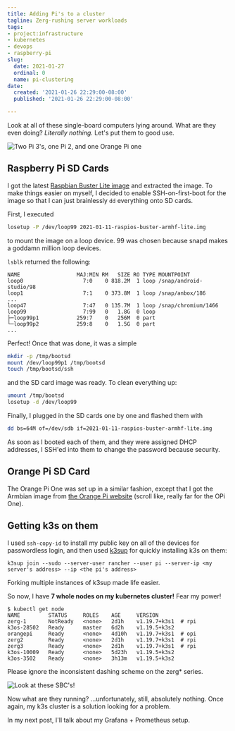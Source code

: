 ```yaml
---
title: Adding Pi's to a cluster
tagline: Zerg-rushing server workloads
tags:
- project:infrastructure
- kubernetes
- devops
- raspberry-pi
slug:
  date: 2021-01-27
  ordinal: 0
  name: pi-clustering
date:
  created: '2021-01-26 22:29:00-08:00'
  published: '2021-01-26 22:29:00-08:00'

---
```


Look at all of these single-board computers lying around. What are they even
doing? _Literally nothing._ Let's put them to good use.

![Two Pi 3's, one Pi 2, and one Orange Pi one](https://s3.us-west-000.backblazeb2.com/nyaabucket/3f721847d68f2bcd04e7e8c99cf73a05bcef9507939ca47b5b85a4f174fcbf22/raw-pis.jpeg)

## Raspberry Pi SD Cards

I got the latest
[Raspbian Buster Lite image](https://www.raspberrypi.org/software/operating-systems/)
and extracted the image. To make things easier on myself, I decided to enable
SSH-on-first-boot for the image so that I can just brainlessly `dd` everything
onto SD cards.

First, I executed

```zsh
losetup -P /dev/loop99 2021-01-11-raspios-buster-armhf-lite.img
```

to mount the image on a loop device. 99 was chosen because snapd makes a goddamn
million loop devices.

`lsblk` returned the following:

```
NAME                  MAJ:MIN RM   SIZE RO TYPE MOUNTPOINT
loop0                   7:0    0 818.2M  1 loop /snap/android-studio/98
loop1                   7:1    0 373.8M  1 loop /snap/anbox/186
...
loop47                  7:47   0 135.7M  1 loop /snap/chromium/1466
loop99                  7:99   0   1.8G  0 loop
├─loop99p1            259:7    0   256M  0 part
└─loop99p2            259:8    0   1.5G  0 part
...
```

Perfect! Once that was done, it was a simple

```zsh
mkdir -p /tmp/bootsd
mount /dev/loop99p1 /tmp/bootsd
touch /tmp/bootsd/ssh
```

and the SD card image was ready. To clean everything up:

```zsh
umount /tmp/bootsd
losetup -d /dev/loop99
```

Finally, I plugged in the SD cards one by one and flashed them with

```zsh
dd bs=64M of=/dev/sdb if=2021-01-11-raspios-buster-armhf-lite.img
```

As soon as I booted each of them, and they were assigned DHCP addresses, I
SSH'ed into them to change the password because security.

## Orange Pi SD Card

The Orange Pi One was set up in a similar fashion, except that I got the Armbian
image from [the Orange Pi website](http://www.orangepi.org/downloadresources/)
(scroll like, really far for the OPi One).

## Getting k3s on them

I used `ssh-copy-id` to install my public key on all of the devices for
passwordless login, and then used [k3sup](https://github.com/alexellis/k3sup)
for quickly installing k3s on them:

```
k3sup join --sudo --server-user rancher --user pi --server-ip <my server's address> --ip <the pi's address>
```

Forking multiple instances of k3sup made life easier.

So now, I have **7 whole nodes on my kubernetes cluster!** Fear my power!

```
$ kubectl get node
NAME         STATUS     ROLES    AGE     VERSION
zerg-1       NotReady   <none>   2d1h    v1.19.7+k3s1  # rpi
k3os-28502   Ready      master   6d2h    v1.19.5+k3s2
orangepi     Ready      <none>   4d10h   v1.19.7+k3s1  # opi
zerg2        Ready      <none>   2d1h    v1.19.7+k3s1  # rpi
zerg3        Ready      <none>   2d1h    v1.19.7+k3s1  # rpi
k3os-10009   Ready      <none>   5d23h   v1.19.5+k3s2
k3os-3502    Ready      <none>   3h13m   v1.19.5+k3s2
```

Please ignore the inconsistent dashing scheme on the zerg\* series.

![Look at these SBC's!](https://s3.us-west-000.backblazeb2.com/nyaabucket/b24d80f4eef5f97144127493e2761625a1a8f18f26ec012a99ca3ca0b7fef972/nodezzz.jpeg)

Now what are they running? ...unfortunately, still, absolutely nothing. Once
again, my k3s cluster is a solution looking for a problem.

In my next post, I'll talk about my Grafana + Prometheus setup.